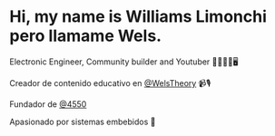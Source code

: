 # Hi, my name is Williams Limonchi pero llamame Wels.

Electronic Engineer, Community builder and Youtuber 👨🏻‍🏫🤝🖥️

Creador de contenido educativo en [@WelsTheory](https://youtube.com/wels_theory) 📹🎙️

Fundador de [@4550](https://instagram.com/team.4550) 

Apasionado por sistemas embebidos 🚀
